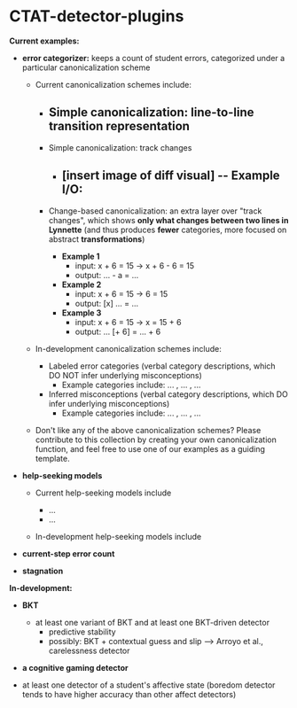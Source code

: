 # CTAT-detector-plugins

**Current examples:**
- **error categorizer:** keeps a count of student errors, categorized under a particular canonicalization scheme
	- Current canonicalization schemes include:
		- Simple canonicalization: line-to-line transition representation
			- 
			
		- Simple canonicalization: track changes
			- [insert image of diff visual]
			-- **Example I/O:**
				- 
			
		- Change-based canonicalization: an extra layer over "track changes", which shows **only what changes between two lines in Lynnette** (and thus produces **fewer** categories, more focused on abstract **transformations**)
			- **Example 1**
				- input:   x + 6 = 15   ->   x + 6 - 6 = 15
				- output:  ... - a = ...
			- **Example 2**
				- input:   x + 6 = 15 -> 6 = 15
				- output:  [x] ... = ...
			- **Example 3**
				- input:    x + 6 = 15 -> x = 15 + 6
				- output:   ... [+ 6] = ... + 6
			
	- In-development canonicalization schemes include:
		- Labeled error categories (verbal category descriptions, which DO NOT infer underlying misconceptions)
			- Example categories include: ... , ... , ...
		- Inferred misconceptions (verbal category descriptions, which DO infer underlying misconceptions)
			- Example categories include: ... , ... , ...
			
	- Don't like any of the above canonicalization schemes? Please contribute to this collection by creating your own canonicalization function, and feel free to use one of our examples as a guiding template.
	
- **help-seeking models**
	- Current help-seeking models include
		- ...
		- ...
		
	- In-development help-seeking models include

- **current-step error count**

- **stagnation**



**In-development:**
- **BKT**
	- at least one variant of BKT and at least one BKT-driven detector
		- predictive stability
		- possibly: BKT + contextual guess and slip --> Arroyo et al., carelessness detector
- **a cognitive gaming detector**
  
- at least one detector of a student's affective state (boredom detector tends to have higher accuracy than other affect detectors)
